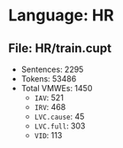 Language: HR
============

## File: HR/train.cupt
* Sentences: 2295
* Tokens: 53486
* Total VMWEs: 1450
  * `IAV`: 521
  * `IRV`: 468
  * `LVC.cause`: 45
  * `LVC.full`: 303
  * `VID`: 113

